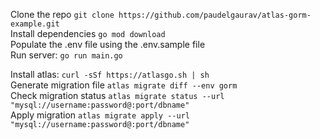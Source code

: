 Clone the repo ```git clone https://github.com/paudelgaurav/atlas-gorm-example.git``` <br>
Install dependencies ```go mod download``` <br>
Populate the .env file using the .env.sample file <br>
Run server: ```go run main.go``` <br>

Install atlas: ```curl -sSf https://atlasgo.sh | sh ``` <br>
Generate migration file ```atlas migrate diff --env gorm``` <br>
Check migration status ```atlas migrate status --url "mysql://username:password@:port/dbname"``` <br>
Apply migration ```atlas migrate apply --url "mysql://username:password@:port/dbname"``` <br>

